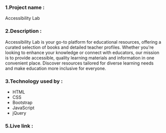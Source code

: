### 1.Project name : 
Accessibility Lab

### 2.Description : 
Accessibility Lab is your go-to platform for educational resources, offering a curated selection of books and detailed teacher profiles. Whether you're looking to enhance your knowledge or connect with educators, our mission is to provide accessible, quality learning materials and information in one convenient place. Discover resources tailored for diverse learning needs and make education more inclusive for everyone.

### 3.Technology used by : 
- HTML
- CSS
- Bootstrap
- JavaScript
- jQuery


### 5.Live link : 
